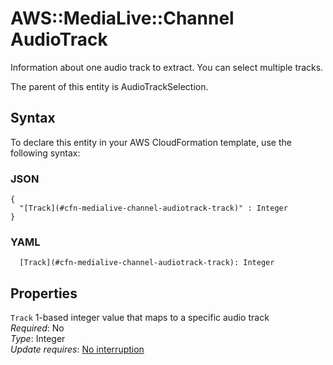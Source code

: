 # AWS::MediaLive::Channel AudioTrack<a name="aws-properties-medialive-channel-audiotrack"></a>

Information about one audio track to extract\. You can select multiple tracks\.

The parent of this entity is AudioTrackSelection\.

## Syntax<a name="aws-properties-medialive-channel-audiotrack-syntax"></a>

To declare this entity in your AWS CloudFormation template, use the following syntax:

### JSON<a name="aws-properties-medialive-channel-audiotrack-syntax.json"></a>

```
{
  "[Track](#cfn-medialive-channel-audiotrack-track)" : Integer
}
```

### YAML<a name="aws-properties-medialive-channel-audiotrack-syntax.yaml"></a>

```
  [Track](#cfn-medialive-channel-audiotrack-track): Integer
```

## Properties<a name="aws-properties-medialive-channel-audiotrack-properties"></a>

`Track` <a name="cfn-medialive-channel-audiotrack-track"></a>
1\-based integer value that maps to a specific audio track  
_Required_: No  
_Type_: Integer  
_Update requires_: [No interruption](https://docs.aws.amazon.com/AWSCloudFormation/latest/UserGuide/using-cfn-updating-stacks-update-behaviors.html#update-no-interrupt)
